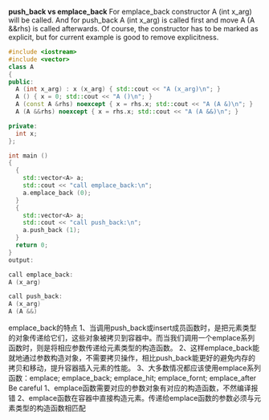 **push_back vs emplace_back** 
For emplace_back constructor A (int x_arg) will be called. And for push_back A (int x_arg) is called first and move A (A &&rhs) is called afterwards. 
Of course, the constructor has to be marked as explicit, but for current example is good to remove explicitness.  

``` c++
#include <iostream>
#include <vector>
class A
{
public:
  A (int x_arg) : x (x_arg) { std::cout << "A (x_arg)\n"; }
  A () { x = 0; std::cout << "A ()\n"; }
  A (const A &rhs) noexcept { x = rhs.x; std::cout << "A (A &)\n"; }
  A (A &&rhs) noexcept { x = rhs.x; std::cout << "A (A &&)\n"; }

private:
  int x;
};

int main ()
{
  {
    std::vector<A> a;
    std::cout << "call emplace_back:\n";
    a.emplace_back (0);
  }
  {
    std::vector<A> a;
    std::cout << "call push_back:\n";
    a.push_back (1);
  }
  return 0;
}
output:

call emplace_back:
A (x_arg)

call push_back:
A (x_arg)
A (A &&)
```
emplace_back的特点 
1、当调用push_back或insert成员函数时，是把元素类型的对象传递给它们，这些对象被拷贝到容器中。而当我们调用一个emplace系列函数时，则是将相应参数传递给元素类型的构造函数。
2、这样emplace_back能就地通过参数构造对象，不需要拷贝操作，相比push_back能更好的避免内存的拷贝和移动，提升容器插入元素的性能。
3、大多数情况都应该使用emplace系列函数：emplace; emplace_back; emplace_hit; emplace_fornt; emplace_after 
Be careful 
1、emplace函数需要对应的参数对象有对应的构造函数，不然编译报错 
2、emplace函数在容器中直接构造元素。传递给emplace函数的参数必须与元素类型的构造函数相匹配